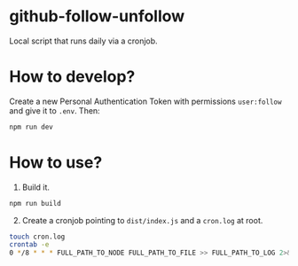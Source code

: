# github-follow-unfollow

Local script that runs daily via a cronjob.

# How to develop?

Create a new Personal Authentication Token with permissions `user:follow` and give it to `.env`. Then:

```bash
npm run dev
```

# How to use?

1. Build it.

```bash
npm run build
```

2. Create a cronjob pointing to `dist/index.js` and a `cron.log` at root.

```bash
touch cron.log
crontab -e
0 */8 * * * FULL_PATH_TO_NODE FULL_PATH_TO_FILE >> FULL_PATH_TO_LOG 2>&1
```
